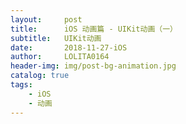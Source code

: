```yaml
---
layout:     post
title:      iOS 动画篇 - UIKit动画（一）
subtitle:   UIKit动画
date:       2018-11-27-iOS 
author:     LOLITA0164
header-img: img/post-bg-animation.jpg
catalog: true
tags: 
    - iOS
    - 动画
---
```

































